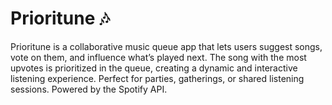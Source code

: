 # Prioritune 🎶

Prioritune is a collaborative music queue app that lets users suggest songs, vote on them, and influence what’s played next. The song with the most upvotes is prioritized in the queue, creating a dynamic and interactive listening experience. Perfect for parties, gatherings, or shared listening sessions. Powered by the Spotify API.
